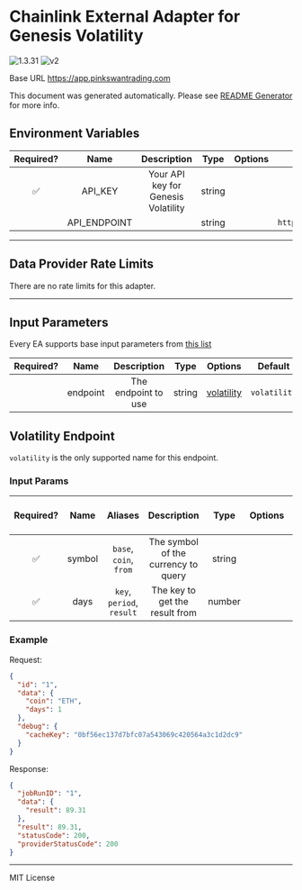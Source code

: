 # Chainlink External Adapter for Genesis Volatility

![1.3.31](https://img.shields.io/github/package-json/v/smartcontractkit/external-adapters-js?filename=packages/sources/genesis-volatility/package.json) ![v2](https://img.shields.io/badge/framework%20version-v2-blueviolet)

Base URL https://app.pinkswantrading.com

This document was generated automatically. Please see [README Generator](../../scripts#readme-generator) for more info.

## Environment Variables

| Required? |     Name     |             Description             |  Type  | Options |              Default              |
| :-------: | :----------: | :---------------------------------: | :----: | :-----: | :-------------------------------: |
|    ✅     |   API_KEY    | Your API key for Genesis Volatility | string |         |                                   |
|           | API_ENDPOINT |                                     | string |         | `https://app.pinkswantrading.com` |

---

## Data Provider Rate Limits

There are no rate limits for this adapter.

---

## Input Parameters

Every EA supports base input parameters from [this list](../../core/bootstrap#base-input-parameters)

| Required? |   Name   |     Description     |  Type  |              Options               |   Default    |
| :-------: | :------: | :-----------------: | :----: | :--------------------------------: | :----------: |
|           | endpoint | The endpoint to use | string | [volatility](#volatility-endpoint) | `volatility` |

## Volatility Endpoint

`volatility` is the only supported name for this endpoint.

### Input Params

| Required? |  Name  |          Aliases          |             Description             |  Type  | Options | Default | Depends On | Not Valid With |
| :-------: | :----: | :-----------------------: | :---------------------------------: | :----: | :-----: | :-----: | :--------: | :------------: |
|    ✅     | symbol |  `base`, `coin`, `from`   | The symbol of the currency to query | string |         |         |            |                |
|    ✅     |  days  | `key`, `period`, `result` |   The key to get the result from    | number |         |         |            |                |

### Example

Request:

```json
{
  "id": "1",
  "data": {
    "coin": "ETH",
    "days": 1
  },
  "debug": {
    "cacheKey": "0bf56ec137d7bfc07a543069c420564a3c1d2dc9"
  }
}
```

Response:

```json
{
  "jobRunID": "1",
  "data": {
    "result": 89.31
  },
  "result": 89.31,
  "statusCode": 200,
  "providerStatusCode": 200
}
```

---

MIT License
